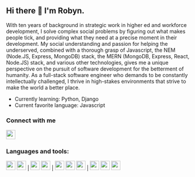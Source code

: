 ## Hi there 👋 I'm Robyn.


With ten years of background in strategic work in higher ed and workforce development, I solve complex social problems by figuring out what makes people tick, and providing what they need at a precise moment in their development. My social understanding and passion for helping the underserved, combined with a thorough grasp of Javascript, the NEM (Node.JS, Express, MongoDB) stack, the MERN (MongoDB, Express, React, Node.JS) stack, and various other technologies, gives me a unique perspective on the pursuit of software development for the betterment of humanity. As a full-stack software engineer who demands to be constantly intellectually challenged, I thrive in high-stakes environments that strive to make the world a better place. 


- Currently learning: Python, Django
- Current favorite language: Javascript 

### Connect with me
[<img src="https://user-images.githubusercontent.com/90972554/162439642-f18eb0db-1fb6-4b0b-99dc-46f6b86513f1.svg" height="25" width="25">](https://www.linkedin.com/in/robyn-goodner/)


### Languages and tools:
<img src="https://user-images.githubusercontent.com/90972554/162439373-006eb32c-ee10-4dc7-9ca6-5a9987307caf.svg" background="#gh-light-mode-only" height="25" width="25">    <img src="https://user-images.githubusercontent.com/90972554/162439522-759ed0a2-b783-42b4-8e89-13c661b2a746.svg" height="25" width="25">         |         <img src="https://user-images.githubusercontent.com/90972554/162439680-1ff07eba-1b73-48fc-80d9-78a09bce0d70.svg" height="25" width="25">    <img src="https://user-images.githubusercontent.com/90972554/162441256-a15b2c0c-0c70-4b3a-8024-8d1c8d349ea1.svg" height="25" width="25">         |         <img src="https://user-images.githubusercontent.com/90972554/162439550-2c242130-d417-46db-a6cd-d57b3add3acf.svg" height="25" width="25">    <img src="https://user-images.githubusercontent.com/90972554/162439492-37722b1d-79f8-4558-b7b8-1c3f8957c5eb.svg" height="25" width="25">    <img src="https://user-images.githubusercontent.com/90972554/162439439-825676a7-60a2-4f60-8e37-1ec3a36d05b8.svg" height="25" width="25">         |         <img src="https://user-images.githubusercontent.com/90972554/162439412-832a41af-adbc-46e7-b1e3-f58ca1110d5b.svg" height="25" width="25">    <img src="https://user-images.githubusercontent.com/90972554/162439731-b1906424-1f23-4c84-8459-d9c6cccaefb1.svg" height="25" width="25">    <img src="https://user-images.githubusercontent.com/90972554/162439761-1015c2b0-e250-4b72-b47b-917e19e473c5.svg" height="25" width="25"> 



<!--
**robyngoodner/robyngoodner** is a ✨ _special_ ✨ repository because its `README.md` (this file) appears on your GitHub profile.

Here are some ideas to get you started:

- 🔭 I’m currently working on ...
- 🌱 I’m currently learning ...
- 👯 I’m looking to collaborate on ...
- 🤔 I’m looking for help with ...
- 💬 Ask me about ...
- 📫 How to reach me: ...
- 😄 Pronouns: ...
- ⚡ Fun fact: ...
-->
